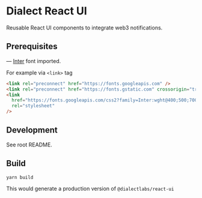 # Dialect React UI

Reusable React UI components to integrate web3 notifications.

## Prerequisites

— [Inter](https://fonts.google.com/specimen/Inter) font imported.

For example via `<link>` tag

```html
<link rel="preconnect" href="https://fonts.googleapis.com" />
<link rel="preconnect" href="https://fonts.gstatic.com" crossorigin="true" />
<link
  href="https://fonts.googleapis.com/css2?family=Inter:wght@400;500;700&display=swap"
  rel="stylesheet"
/>
```

## Development

See root README.

## Build

```shell
yarn build
```

This would generate a production version of `@dialectlabs/react-ui`
